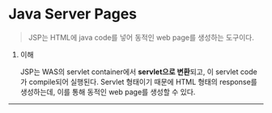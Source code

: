 # Java Server Pages

> JSP는 HTML에 java code를 넣어 동적인 web page를 생성하는 도구이다.

1. 이해

   JSP는 WAS의 servlet container에서 **servlet으로 변환**되고, 이 servlet code가 compile되어 실행된다. Servlet 형태이기 때문에 HTML 형태의 response를 생성하는데, 이를 통해 동적인 web page를 생성할 수 있다.

---
